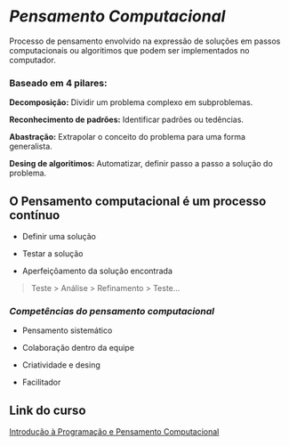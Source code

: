 # *Pensamento Computacional*

Processo de pensamento envolvido na expressão de soluções em passos computacionais ou algoritimos que podem ser implementados no computador.

### **Baseado em 4 pilares:**

**Decomposição:** Dividir um problema complexo em subproblemas. 

**Reconhecimento de padrões:** Identificar padrões ou tedências. 

**Abastração:** Extrapolar o conceito do problema para uma forma generalista.

**Desing de algoritimos:** Automatizar, definir passo a passo a solução do problema.

## O Pensamento computacional é um processo contínuo

- Definir uma solução 

- Testar a solução

- Aperfeiçõamento da solução encontrada

> Teste > Análise > Refinamento > Teste...

### *Competências do pensamento computacional*

- Pensamento sistemático

- Colaboração dentro da equipe

- Criatividade e desing

- Facilitador

## Link do curso

[Introdução à Programação e Pensamento Computacional](https://web.dio.me/course/introducao-a-programacao-e-pensamento-computacional/learning/285a4323-c6b0-4233-988e-4a2954065de3?back=/track/tqi-fullstack-developer&tab=undefined&moduleId=undefined) 
